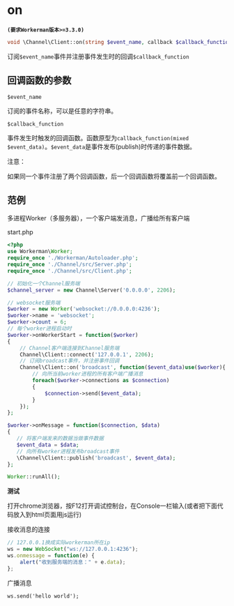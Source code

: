 # on
**``` (要求Workerman版本>=3.3.0) ```**
```php
void \Channel\Client::on(string $event_name, callback $callback_function)
```
订阅```$event_name```事件并注册事件发生时的回调```$callback_function```

## 回调函数的参数

``` $event_name ```

订阅的事件名称，可以是任意的字符串。

``` $callback_function ```

事件发生时触发的回调函数。函数原型为```callback_function(mixed $event_data)```。```$event_data```是事件发布(publish)时传递的事件数据。


注意：

如果同一个事件注册了两个回调函数，后一个回调函数将覆盖前一个回调函数。


## 范例
多进程Worker（多服务器），一个客户端发消息，广播给所有客户端


start.php
```php
<?php
use Workerman\Worker;
require_once './Workerman/Autoloader.php';
require_once './Channel/src/Server.php';
require_once './Channel/src/Client.php';

// 初始化一个Channel服务端
$channel_server = new Channel\Server('0.0.0.0', 2206);

// websocket服务端
$worker = new Worker('websocket://0.0.0.0:4236');
$worker->name = 'websocket';
$worker->count = 6;
// 每个worker进程启动时
$worker->onWorkerStart = function($worker)
{
    // Channel客户端连接到Channel服务端
    Channel\Client::connect('127.0.0.1', 2206);
    // 订阅broadcast事件，并注册事件回调
    Channel\Client::on('broadcast', function($event_data)use($worker){
        // 向所当前worker进程的所有客户端广播消息
        foreach($worker->connections as $connection)
        {
            $connection->send($event_data);
        }
    });
};

$worker->onMessage = function($connection, $data)
{
   // 将客户端发来的数据当做事件数据
   $event_data = $data;
   // 向所有worker进程发布broadcast事件
   \Channel\Client::publish('broadcast', $event_data);
};

Worker::runAll();
```

**测试**

打开chrome浏览器，按F12打开调试控制台，在Console一栏输入(或者把下面代码放入到html页面用js运行)

接收消息的连接
```javascript
// 127.0.0.1换成实际workerman所在ip
ws = new WebSocket("ws://127.0.0.1:4236");
ws.onmessage = function(e) {
    alert("收到服务端的消息：" + e.data);
};
```

广播消息
```
ws.send('hello world');
```



